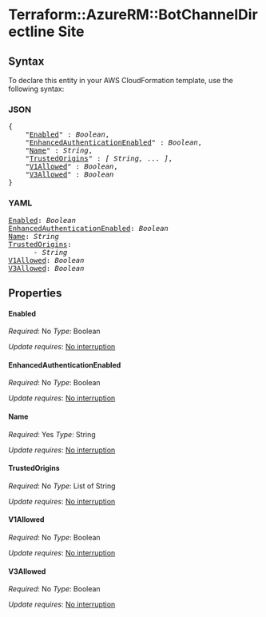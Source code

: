 # Terraform::AzureRM::BotChannelDirectline Site

## Syntax

To declare this entity in your AWS CloudFormation template, use the following syntax:

### JSON

<pre>
{
    "<a href="#enabled" title="Enabled">Enabled</a>" : <i>Boolean</i>,
    "<a href="#enhancedauthenticationenabled" title="EnhancedAuthenticationEnabled">EnhancedAuthenticationEnabled</a>" : <i>Boolean</i>,
    "<a href="#name" title="Name">Name</a>" : <i>String</i>,
    "<a href="#trustedorigins" title="TrustedOrigins">TrustedOrigins</a>" : <i>[ String, ... ]</i>,
    "<a href="#v1allowed" title="V1Allowed">V1Allowed</a>" : <i>Boolean</i>,
    "<a href="#v3allowed" title="V3Allowed">V3Allowed</a>" : <i>Boolean</i>
}
</pre>

### YAML

<pre>
<a href="#enabled" title="Enabled">Enabled</a>: <i>Boolean</i>
<a href="#enhancedauthenticationenabled" title="EnhancedAuthenticationEnabled">EnhancedAuthenticationEnabled</a>: <i>Boolean</i>
<a href="#name" title="Name">Name</a>: <i>String</i>
<a href="#trustedorigins" title="TrustedOrigins">TrustedOrigins</a>: <i>
      - String</i>
<a href="#v1allowed" title="V1Allowed">V1Allowed</a>: <i>Boolean</i>
<a href="#v3allowed" title="V3Allowed">V3Allowed</a>: <i>Boolean</i>
</pre>

## Properties

#### Enabled

_Required_: No
_Type_: Boolean

_Update requires_: [No interruption](https://docs.aws.amazon.com/AWSCloudFormation/latest/UserGuide/using-cfn-updating-stacks-update-behaviors.html#update-no-interrupt)

#### EnhancedAuthenticationEnabled

_Required_: No
_Type_: Boolean

_Update requires_: [No interruption](https://docs.aws.amazon.com/AWSCloudFormation/latest/UserGuide/using-cfn-updating-stacks-update-behaviors.html#update-no-interrupt)

#### Name

_Required_: Yes
_Type_: String

_Update requires_: [No interruption](https://docs.aws.amazon.com/AWSCloudFormation/latest/UserGuide/using-cfn-updating-stacks-update-behaviors.html#update-no-interrupt)

#### TrustedOrigins

_Required_: No
_Type_: List of String

_Update requires_: [No interruption](https://docs.aws.amazon.com/AWSCloudFormation/latest/UserGuide/using-cfn-updating-stacks-update-behaviors.html#update-no-interrupt)

#### V1Allowed

_Required_: No
_Type_: Boolean

_Update requires_: [No interruption](https://docs.aws.amazon.com/AWSCloudFormation/latest/UserGuide/using-cfn-updating-stacks-update-behaviors.html#update-no-interrupt)

#### V3Allowed

_Required_: No
_Type_: Boolean

_Update requires_: [No interruption](https://docs.aws.amazon.com/AWSCloudFormation/latest/UserGuide/using-cfn-updating-stacks-update-behaviors.html#update-no-interrupt)

